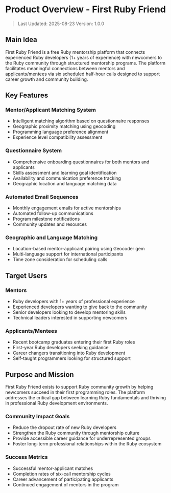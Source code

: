 # Product Overview - First Ruby Friend

> Last Updated: 2025-08-23
> Version: 1.0.0

## Main Idea

First Ruby Friend is a free Ruby mentorship platform that connects experienced Ruby developers (1+ years of experience) with newcomers to the Ruby community through structured mentorship programs. The platform facilitates meaningful connections between mentors and applicants/mentees via six scheduled half-hour calls designed to support career growth and community building.

## Key Features

### Mentor/Applicant Matching System
- Intelligent matching algorithm based on questionnaire responses
- Geographic proximity matching using geocoding
- Programming language preference alignment
- Experience level compatibility assessment

### Questionnaire System
- Comprehensive onboarding questionnaires for both mentors and applicants
- Skills assessment and learning goal identification
- Availability and communication preference tracking
- Geographic location and language matching data

### Automated Email Sequences
- Monthly engagement emails for active mentorships
- Automated follow-up communications
- Program milestone notifications
- Community updates and resources

### Geographic and Language Matching
- Location-based mentor-applicant pairing using Geocoder gem
- Multi-language support for international participants
- Time zone consideration for scheduling calls

## Target Users

### Mentors
- Ruby developers with 1+ years of professional experience
- Experienced developers wanting to give back to the community
- Senior developers looking to develop mentoring skills
- Technical leaders interested in supporting newcomers

### Applicants/Mentees
- Recent bootcamp graduates entering their first Ruby roles
- First-year Ruby developers seeking guidance
- Career changers transitioning into Ruby development
- Self-taught programmers looking for structured support

## Purpose and Mission

First Ruby Friend exists to support Ruby community growth by helping newcomers succeed in their first programming roles. The platform addresses the critical gap between learning Ruby fundamentals and thriving in professional Ruby development environments.

### Community Impact Goals
- Reduce the dropout rate of new Ruby developers
- Strengthen the Ruby community through mentorship culture
- Provide accessible career guidance for underrepresented groups
- Foster long-term professional relationships within the Ruby ecosystem

### Success Metrics
- Successful mentor-applicant matches
- Completion rates of six-call mentorship cycles
- Career advancement of participating applicants
- Continued engagement of mentors in the program